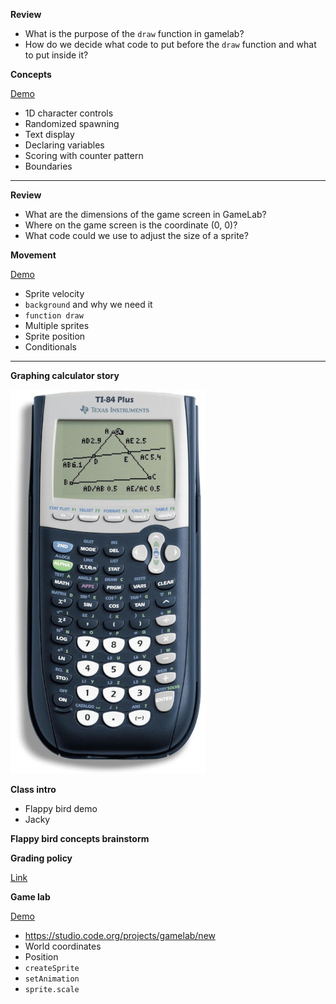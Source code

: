 **Review**

- What is the purpose of the `draw` function in gamelab?
- How do we decide what code to put before the `draw` function and what to put inside it?

**Concepts**

[Demo](game-lab/controls)

- 1D character controls
- Randomized spawning
- Text display
- Declaring variables
- Scoring with counter pattern
- Boundaries

---

**Review**

- What are the dimensions of the game screen in GameLab?
- Where on the game screen is the coordinate (0, 0)?
- What code could we use to adjust the size of a sprite?

**Movement**

[Demo](game-lab/movement)

- Sprite velocity
- `background` and why we need it
- `function draw`
- Multiple sprites
- Sprite position
- Conditionals

---

**Graphing calculator story**
  
![](game-lab/intro/calculator.jpg)

**Class intro**

- Flappy bird demo
- Jacky

**Flappy bird concepts brainstorm**

**Grading policy**

[Link](../shared/grading.md)

**Game lab**

[Demo](game-lab/intro)

- https://studio.code.org/projects/gamelab/new
- World coordinates
- Position
- `createSprite`
- `setAnimation`
- `sprite.scale`
